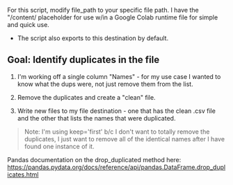 For this script, modify file_path to your specific file path. I have the "/content/ placeholder for use w/in a Google Colab runtime file for simple and quick use. 
- The script also exports to this destination by default.

## Goal: Identify duplicates in the file 
1. I'm working off a single column "Names" - for my use case I wanted to know what the dups were, not just remove them from the list.

2. Remove the duplicates and create a "clean" file.

3. Write new files to my file destination - one that has the clean .csv file and the other that lists the names that were duplicated.

> Note: I'm using keep='first' b/c I don't want to totally remove the duplicates, I just want to remove all of the identical names after I have found one instance of it.

Pandas documentation on the drop_duplicated method here: https://pandas.pydata.org/docs/reference/api/pandas.DataFrame.drop_duplicates.html
